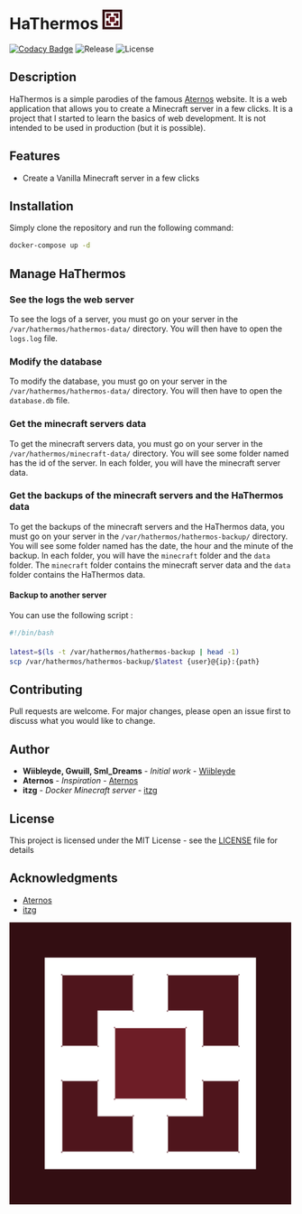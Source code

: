 # HaThermos <img src="./static/assets/HaThermos.png" width="35"></img>

[![Codacy Badge](https://app.codacy.com/project/badge/Grade/4af34b6cf53e414b92851d98d49566b1)](https://app.codacy.com/gh/Wiibleyde/HaThermos/dashboard?utm_source=gh&utm_medium=referral&utm_content=&utm_campaign=Badge_grade) ![Release](https://img.shields.io/github/v/release/Wiibleyde/HaThermos) ![License](https://img.shields.io/github/license/Wiibleyde/HaThermos)

## Description

HaThermos is a simple parodies of the famous [Aternos](https://aternos.org/) website. It is a web application that allows you to create a Minecraft server in a few clicks. It is a project that I started to learn the basics of web development. It is not intended to be used in production (but it is possible).

## Features

-   Create a Vanilla Minecraft server in a few clicks

## Installation

Simply clone the repository and run the following command:

```bash
docker-compose up -d
```

## Manage HaThermos

### See the logs the web server

To see the logs of a server, you must go on your server in the `/var/hathermos/hathermos-data/` directory. You will then have to open the `logs.log` file.

### Modify the database 

To modify the database, you must go on your server in the `/var/hathermos/hathermos-data/` directory. You will then have to open the `database.db` file.

### Get the minecraft servers data

To get the minecraft servers data, you must go on your server in the `/var/hathermos/minecraft-data/` directory. You will see some folder named has the id of the server. In each folder, you will have the minecraft server data.

### Get the backups of the minecraft servers and the HaThermos data

To get the backups of the minecraft servers and the HaThermos data, you must go on your server in the `/var/hathermos/hathermos-backup/` directory. You will see some folder named has the date, the hour and the minute of the backup. In each folder, you will have the `minecraft` folder and the `data` folder. The `minecraft` folder contains the minecraft server data and the `data` folder contains the HaThermos data.

#### **Backup to another server**

You can use the following script :
    
```bash
#!/bin/bash

latest=$(ls -t /var/hathermos/hathermos-backup | head -1)
scp /var/hathermos/hathermos-backup/$latest {user}@{ip}:{path}
```

## Contributing

Pull requests are welcome. For major changes, please open an issue first to discuss what you would like to change.

## Author

-   **Wiibleyde, Gwuill, Sml_Dreams** - _Initial work_ - [Wiibleyde](https://github.com/wiibleyde)
-   **Aternos** - _Inspiration_ - [Aternos](https://aternos.org/)
-   **itzg** - _Docker Minecraft server_ - [itzg](https://github.com/itzg/docker-minecraft-server)

## License

This project is licensed under the MIT License - see the [LICENSE](LICENSE) file for details

## Acknowledgments

-   [Aternos](https://aternos.org/)
-   [itzg](https://github.com/itzg/docker-minecraft-server)

<img src="./static/assets/HaThermos.png" width="500"></img>